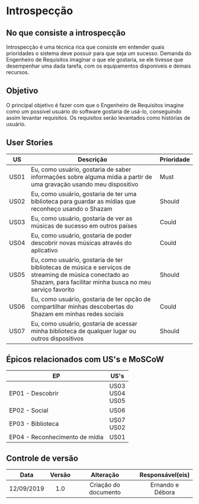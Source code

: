 # Introspecção

## No que consiste a introspecção

Introspecção é uma técnica rica que consiste em entender quais prioridades o sistema deve possuir para que seja um sucesso. Demanda do Engenheiro de Requisitos imaginar o que ele gostaria, se ele tivesse que desempenhar uma dada tarefa, com os equipamentos disponíveis e demais recursos.

## Objetivo

O principal objetivo é fazer com que o Engenheiro de Requisitos imagine como um possível usuário do software gostaria de usá-lo, conseguindo assim levantar requisitos. Os requisitos serão levantados como histórias de usuário.

## User Stories

| US | Descrição | Prioridade |
| -- | --------- | ---------- |
| US01 | Eu, como usuário, gostaria de saber informações sobre alguma mídia a partir de uma gravação usando meu dispositivo | Must |
| US02 | Eu, como usuário, gostaria de ter uma biblioteca para guardar as mídias que reconheço usando o Shazam | Should |
| US03 | Eu, como usuário, gostaria de ver as músicas de sucesso em outros países | Could |  
| US04 | Eu, como usuário, gostaria de poder descobrir novas músicas através do aplicativo | Could |
| US05 | Eu, como usuário, gostaria de ter bibliotecas de música e serviços de streaming de música conectado ao Shazam, para facilitar minha busca no meu serviço favorito | Should |
| US06 | Eu, como usuário, gostaria de ter opção de compartilhar minhas descobertas do Shazam em minhas redes sociais | Could |
| US07 | Eu, como usuário, gostaria de acessar minha biblioteca de qualquer lugar ou outros dispositivos | Should |

## Épicos relacionados com US's e MoSCoW

| EP | US's |
| -- | ---- |
| EP01 - Descobrir | US03<br>US04<br>US05 |
| EP02 - Social | US06 |
| EP03 - Biblioteca | US07<br>US02 |
| EP04 - Reconhecimento de mídia | US01 |


## Controle de versão

|Data|Versão|Alteração|Responsável(eis)|
|:--:|:----:|:-------:|:---:|
| 12/09/2019 | 1.0 | Criação do documento | Ernando e Débora | 
